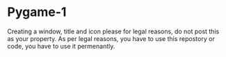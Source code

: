# Pygame-1
Creating a window, title and icon
please for legal reasons, do not post this as your property.
As per legal reasons, you have to use this repostory or code, you have to use it permenantly.

